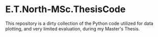 # E.T.North-MSc.ThesisCode
This repository is a dirty collection of the Python code utilized for data plotting, and very limited evaluation, during my Master's Thesis.
